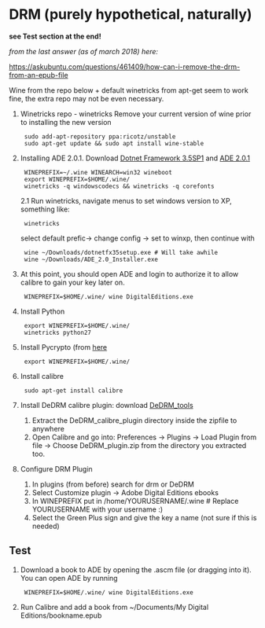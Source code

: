 # DRM (purely hypothetical, naturally)

**see Test section at the end!**

_from the last answer (as of march 2018) here:_

https://askubuntu.com/questions/461409/how-can-i-remove-the-drm-from-an-epub-file

Wine from the repo below + default winetricks from apt-get seem to work fine, the extra repo may not be even necessary.

1. Winetricks repo - winetricks
Remove your current version of wine prior to installing the new version

        sudo add-apt-repository ppa:ricotz/unstable
        sudo apt-get update && sudo apt install wine-stable
 
2. Installing ADE 2.0.1. Download
[Dotnet Framework 3.5SP1](https://www.microsoft.com/en-us/download/details.aspx?id=22) and
[ADE 2.0.1](http://www.adobe.com/support/digitaleditions/downloads.html)

        WINEPREFIX=~/.wine WINEARCH=win32 wineboot
        export WINEPREFIX=$HOME/.wine/
        winetricks -q windowscodecs && winetricks -q corefonts
        
    2.1 Run winetricks, navigate menus to set windows version to XP, something like:

        winetricks
   select default prefic-> change config -> set to winxp, then continue with
        
        wine ~/Downloads/dotnetfx35setup.exe # Will take awhile
        wine ~/Downloads/ADE_2.0_Installer.exe

3. At this point, you should open ADE and login to authorize it to allow calibre to gain your key later on.

        WINEPREFIX=$HOME/.wine/ wine DigitalEditions.exe

4. Install Python

        export WINEPREFIX=$HOME/.wine/
        winetricks python27
        
5. Install Pycrypto (from [here](http://www.voidspace.org.uk/python/modules.shtml#pycrypto)

        export WINEPREFIX=$HOME/.wine/

6. Install calibre

        sudo apt-get install calibre

7. Install DeDRM calibre plugin: download [DeDRM_tools](https://github.com/apprenticeharper/DeDRM_tools/releases)
   1. Extract the DeDRM_calibre_plugin directory inside the zipfile to anywhere
   2. Open Calibre and go into: Preferences -> Plugins -> Load Plugin from file -> Choose DeDRM_plugin.zip from the directory you extracted too.
   
8. Configure DRM Plugin
   1. In plugins (from before) search for drm or DeDRM
   2. Select Customize plugin -> Adobe Digital Editions ebooks
   3. In WINEPREFIX put in /home/YOURUSERNAME/.wine # Replace YOURUSERNAME with your username :)
   4. Select the Green Plus sign and give the key a name (not sure if this is needed)

## Test
1. Download a book to ADE by opening the .ascm file (or dragging into it). You can open ADE by running 
        
        WINEPREFIX=$HOME/.wine/ wine DigitalEditions.exe

2. Run Calibre and add a book from ~/Documents/My Digital Editions/bookname.epub

